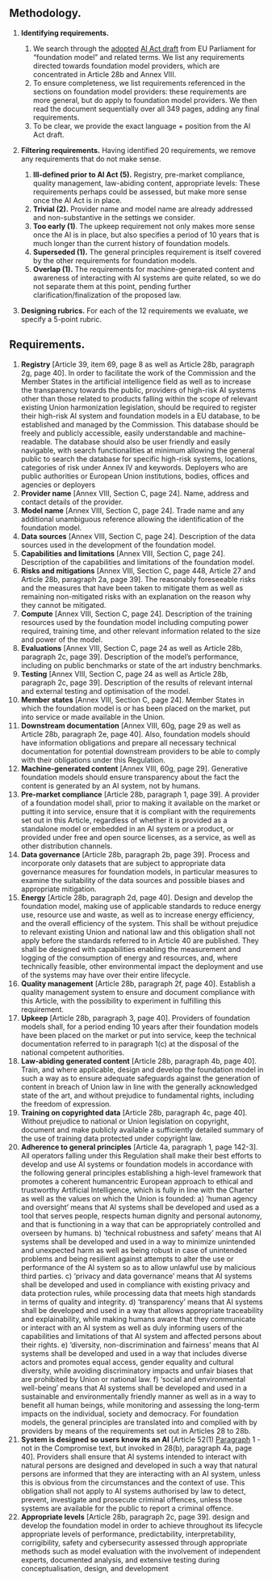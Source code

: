 ## Methodology.

1. **Identifying requirements.**

   1. We search through the [adopted](https://www.europarl.europa.eu/doceo/document/TA-9-2023-0236_EN.html) [AI Act draft](https://www.europarl.europa.eu/doceo/document/TA-9-2023-0236_EN.pdf) from EU Parliament for “foundation model” and related terms. We list any requirements directed towards foundation model providers, which are concentrated in Article 28b and Annex VIII.
   2. To ensure completeness, we list requirements referenced in the sections on foundation model providers: these requirements are more general, but do apply to foundation model providers. We then read the document sequentially over all 349 pages, adding any final requirements.
   3. To be clear, we provide the exact language + position from the AI Act draft.

2. **Filtering requirements.** Having identified 20 requirements, we remove any requirements that do not make sense.

   1. **Ill-defined prior to AI Act (5).** Registry, pre-market compliance, quality management, law-abiding content, appropriate levels: These requirements perhaps could be assessed, but make more sense once the AI Act is in place.
   2. **Trivial (2).** Provider name and model name are already addressed and non-substantive in the settings we consider.
   3. **Too early (1)**. The upkeep requirement not only makes more sense once the AI is in place, but also specifies a period of 10 years that is much longer than the current history of foundation models.
   4. **Superseded (1).** The general principles requirement is itself covered by the other requirements for foundation models.
   5. **Overlap (1).** The requirements for machine-generated content and awareness of interacting with AI systems are quite related, so we do not separate them at this point, pending further clarification/finalization of the proposed law.

3. **Designing rubrics.** For each of the 12 requirements we evaluate, we specify a 5-point rubric.


## Requirements.

1. **Registry** \[Article 39, item 69, page 8 as well as Article 28b, paragraph 2g, page 40]. In order to facilitate the work of the Commission and the Member States in the artificial intelligence field as well as to increase the transparency towards the public, providers of high-risk AI systems other than those related to products falling within the scope of relevant existing Union harmonization legislation, should be required to register their high-risk AI system and foundation models in a EU database, to be established and managed by the Commission. This database should be freely and publicly accessible, easily understandable and machine-readable. The database should also be user friendly and easily navigable, with search functionalities at minimum allowing the general public to search the database for specific high-risk systems, locations, categories of risk under Annex IV and keywords. Deployers who are public authorities or European Union institutions, bodies, offices and agencies or deployers
2. **Provider name** \[Annex VIII, Section C, page 24]. Name, address and contact details of the provider.
3. **Model name** \[Annex VIII, Section C, page 24]. Trade name and any additional unambiguous reference allowing the identification of the foundation model.
4. **Data sources** \[Annex VIII, Section C, page 24]. Description of the data sources used in the development of the foundation model.
5. **Capabilities and limitations** \[Annex VIII, Section C, page 24]. Description of the capabilities and limitations of the foundation model.
6. **Risks and mitigations** \[Annex VIII, Section C, page 448, Article 27 and Article 28b, paragraph 2a, page 39]. The reasonably foreseeable risks and the measures that have been taken to mitigate them as well as remaining non-mitigated risks with an explanation on the reason why they cannot be mitigated.
7. **Compute** \[Annex VIII, Section C, page 24]. Description of the training resources used by the foundation model including computing power required, training time, and other relevant information related to the size and power of the model.
8. **Evaluations** \[Annex VIII, Section C, page 24 as well as Article 28b, paragraph 2c, page 39]. Description of the model’s performance, including on public benchmarks or state of the art industry benchmarks.
9. **Testing** \[Annex VIII, Section C, page 24 as well as Article 28b, paragraph 2c, page 39]. Description of the results of relevant internal and external testing and optimisation of the model.
10. **Member states** \[Annex VIII, Section C, page 24]. Member States in which the foundation model is or has been placed on the market, put into service or made available in the Union.
11. **Downstream documentation** \[Annex VIII, 60g, page 29 as well as Article 28b, paragraph 2e, page 40]. Also, foundation models should have information obligations and prepare all necessary technical documentation for potential downstream providers to be able to comply with their obligations under this Regulation.
12. **Machine-generated content** \[Annex VIII, 60g, page 29]. Generative foundation models should ensure transparency about the fact the content is generated by an AI system, not by humans.
13. **Pre-market compliance** \[Article 28b, paragraph 1, page 39]. A provider of a foundation model shall, prior to making it available on the market or putting it into service, ensure that it is compliant with the requirements set out in this Article, regardless of whether it is provided as a standalone model or embedded in an AI system or a product, or provided under free and open source licenses, as a service, as well as other distribution channels.
14. **Data governance** \[Article 28b, paragraph 2b, page 39]. Process and incorporate only datasets that are subject to appropriate data governance measures for foundation models, in particular measures to examine the suitability of the data sources and possible biases and appropriate mitigation.
15. **Energy** \[Article 28b, paragraph 2d, page 40]. Design and develop the foundation model, making use of applicable standards to reduce energy use, resource use and waste, as well as to increase energy efficiency, and the overall efficiency of the system. This shall be without prejudice to relevant existing Union and national law and this obligation shall not apply before the standards referred to in Article 40 are published. They shall be designed with capabilities enabling the measurement and logging of the consumption of energy and resources, and, where technically feasible, other environmental impact the deployment and use of the systems may have over their entire lifecycle.
16. **Quality management** \[Article 28b, paragraph 2f, page 40]. Establish a quality management system to ensure and document compliance with this Article, with the possibility to experiment in fulfilling this requirement.
17. **Upkeep** \[Article 28b, paragraph 3, page 40]. Providers of foundation models shall, for a period ending 10 years after their foundation models have been placed on the market or put into service, keep the technical documentation referred to in paragraph 1(c) at the disposal of the national competent authorities.
18. **Law-abiding generated content** \[Article 28b, paragraph 4b, page 40]. Train, and where applicable, design and develop the foundation model in such a way as to ensure adequate safeguards against the generation of content in breach of Union law in line with the generally acknowledged state of the art, and without prejudice to fundamental rights, including the freedom of expression.
19. **Training on copyrighted data** \[Article 28b, paragraph 4c, page 40]. Without prejudice to national or Union legislation on copyright, document and make publicly available a sufficiently detailed summary of the use of training data protected under copyright law.
20. **Adherence to general principles** \[Article 4a, paragraph 1, page 142-3]. All operators falling under this Regulation shall make their best efforts to develop and use AI systems or foundation models in accordance with the following general principles establishing a high-level framework that promotes a coherent humancentric European approach to ethical and trustworthy Artificial Intelligence, which is fully in line with the Charter as well as the values on which the Union is founded: a) ‘human agency and oversight’ means that AI systems shall be developed and used as a tool that serves people, respects human dignity and personal autonomy, and that is functioning in a way that can be appropriately controlled and overseen by humans. b) ‘technical robustness and safety’ means that AI systems shall be developed and used in a way to minimize unintended and unexpected harm as well as being robust in case of unintended problems and being resilient against attempts to alter the use or performance of the AI system so as to allow unlawful use by malicious third parties. c) ‘privacy and data governance’ means that AI systems shall be developed and used in compliance with existing privacy and data protection rules, while processing data that meets high standards in terms of quality and integrity. d) ‘transparency’ means that AI systems shall be developed and used in a way that allows appropriate traceability and explainability, while making humans aware that they communicate or interact with an AI system as well as duly informing users of the capabilities and limitations of that AI system and affected persons about their rights. e) ‘diversity, non-discrimination and fairness’ means that AI systems shall be developed and used in a way that includes diverse actors and promotes equal access, gender equality and cultural diversity, while avoiding discriminatory impacts and unfair biases that are prohibited by Union or national law. f) ‘social and environmental well-being’ means that AI systems shall be developed and used in a sustainable and environmentally friendly manner as well as in a way to benefit all human beings, while monitoring and assessing the long-term impacts on the individual, society and democracy. For foundation models, the general principles are translated into and complied with by providers by means of the requirements set out in Articles 28 to 28b.
21. **System is designed so users know its an AI** \[Article 52(1) [Paragraph](https://eur-lex.europa.eu/legal-content/EN/TXT/?uri=celex%3A52021PC0206) 1 - not in the Compromise text, but invoked in 28(b), paragraph 4a, page 40]. Providers shall ensure that AI systems intended to interact with natural persons are designed and developed in such a way that natural persons are informed that they are interacting with an AI system, unless this is obvious from the circumstances and the context of use. This obligation shall not apply to AI systems authorised by law to detect, prevent, investigate and prosecute criminal offences, unless those systems are available for the public to report a criminal offence.
22. **Appropriate levels** \[Article 28b, paragraph 2c, page 39]. design and develop the foundation model in order to achieve throughout its lifecycle appropriate levels of performance, predictability, interpretability, corrigibility, safety and cybersecurity assessed through appropriate methods such as model evaluation with the involvement of independent experts, documented analysis, and extensive testing during conceptualisation, design, and development
